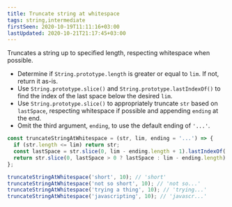 ```yaml
---
title: Truncate string at whitespace
tags: string,intermediate
firstSeen: 2020-10-19T11:11:16+03:00
lastUpdated: 2020-10-21T21:17:45+03:00
---
```


Truncates a string up to specified length, respecting whitespace when possible.

- Determine if `String.prototype.length` is greater or equal to `lim`. If not, return it as-is.
- Use `String.prototype.slice()` and `String.prototype.lastIndexOf()` to find the index of the last space below the desired `lim`.
- Use `String.prototype.slice()` to appropriately truncate `str` based on `lastSpace`, respecting whitespace if possible and appending `ending` at the end.
- Omit the third argument, `ending`, to use the default ending of `'...'`.

```js
const truncateStringAtWhitespace = (str, lim, ending = '...') => {
  if (str.length <= lim) return str;
  const lastSpace = str.slice(0, lim - ending.length + 1).lastIndexOf(' ');
  return str.slice(0, lastSpace > 0 ? lastSpace : lim - ending.length) + ending;
};
```

```js
truncateStringAtWhitespace('short', 10); // 'short'
truncateStringAtWhitespace('not so short', 10); // 'not so...'
truncateStringAtWhitespace('trying a thing', 10); // 'trying...'
truncateStringAtWhitespace('javascripting', 10); // 'javascr...'
```
